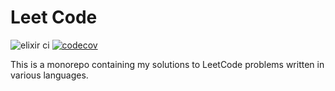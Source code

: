 # Leet Code

![elixir ci](https://github.com/terenceponce/leetcode/actions/workflows/elixir_ci.yml/badge.svg)
[![codecov](https://codecov.io/gh/terenceponce/leetcode/graph/badge.svg?token=i7gC0Uuurl)](https://codecov.io/gh/terenceponce/leetcode)

This is a monorepo containing my solutions to LeetCode problems written in various languages.
